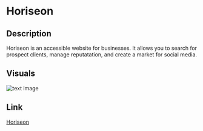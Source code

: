 # Horiseon

## Description

Horiseon is an accessible website for businesses. 
It allows you to search for prospect clients, manage reputatation, and create a market for social media.

## Visuals
![text image](https://github.com/Jason-Kodama/week-1-challenge/blob/main/assets/images/digital-marketing-meeting.jpg)

## Link

[Horiseon](https://jason-kodama.github.io/week-1-challenge/)
